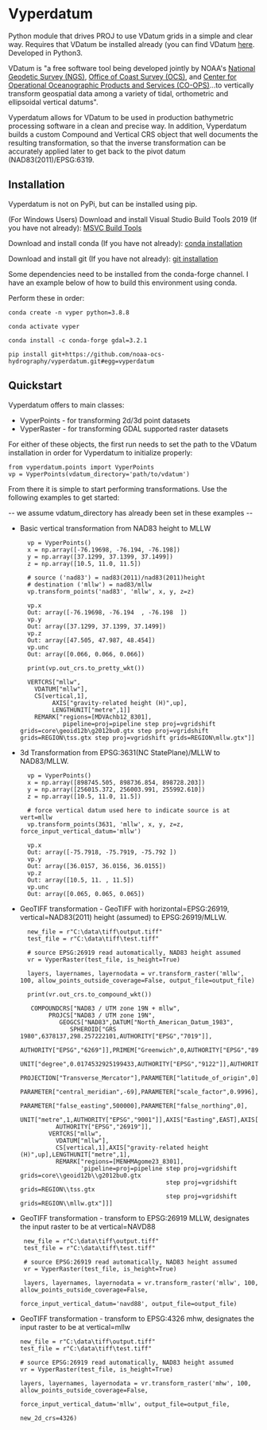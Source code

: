 # Vyperdatum

Python module that drives PROJ to use VDatum grids in a simple and clear way.  Requires that VDatum be installed already (you can find VDatum [here](https://vdatum.noaa.gov/).  Developed in Python3.

VDatum is "a free software tool being developed jointly by NOAA's [National Geodetic Survey (NGS)](https://www.ngs.noaa.gov/), [Office of Coast Survey (OCS)](https://nauticalcharts.noaa.gov/), and [Center for Operational Oceanographic Products and Services (CO-OPS)](https://tidesandcurrents.noaa.gov/)...to vertically transform geospatial data among a variety of tidal, orthometric and ellipsoidal vertical datums".

Vyperdatum allows for VDatum to be used in production bathymetric processing software in a clean and precise way.  In addition, Vyperdatum builds a custom Compound and Vertical CRS object that well documents the resulting transformation, so that the inverse transformation can be accurately applied later to get back to the pivot datum (NAD83(2011)/EPSG:6319.

## Installation

Vyperdatum is not on PyPi, but can be installed using pip.

(For Windows Users) Download and install Visual Studio Build Tools 2019 (If you have not already): [MSVC Build Tools](https://visualstudio.microsoft.com/visual-cpp-build-tools/)

Download and install conda (If you have not already): [conda installation](https://docs.conda.io/projects/conda/en/latest/user-guide/install/)

Download and install git (If you have not already): [git installation](https://git-scm.com/book/en/v2/Getting-Started-Installing-Git)

Some dependencies need to be installed from the conda-forge channel.  I have an example below of how to build this environment using conda.

Perform these in order:

`conda create -n vyper python=3.8.8 `

`conda activate vyper `

`conda install -c conda-forge gdal=3.2.1`

`pip install git+https://github.com/noaa-ocs-hydrography/vyperdatum.git#egg=vyperdatum `

## Quickstart

Vyperdatum offers to main classes:

 - VyperPoints - for transforming 2d/3d point datasets
 - VyperRaster - for transforming GDAL supported raster datasets

For either of these objects, the first run needs to set the path to the VDatum installation in order for Vyperdatum to initialize properly:

    from vyperdatum.points import VyperPoints
    vp = VyperPoints(vdatum_directory='path/to/vdatum')

From there it is simple to start performing transformations.  Use the following examples to get started:

-- we assume vdatum_directory has already been set in these examples -- 

- Basic vertical transformation from NAD83 height to MLLW

        vp = VyperPoints()
        x = np.array([-76.19698, -76.194, -76.198])
        y = np.array([37.1299, 37.1399, 37.1499])
        z = np.array([10.5, 11.0, 11.5])
        
        # source ('nad83') = nad83(2011)/nad83(2011)height
        # destination ('mllw') = nad83/mllw
        vp.transform_points('nad83', 'mllw', x, y, z=z)
        
        vp.x
        Out: array([-76.19698, -76.194  , -76.198  ])
        vp.y
        Out: array([37.1299, 37.1399, 37.1499])
        vp.z
        Out: array([47.505, 47.987, 48.454])
        vp.unc
        Out: array([0.066, 0.066, 0.066])
        
        print(vp.out_crs.to_pretty_wkt())
        
        VERTCRS["mllw",
          VDATUM["mllw"],
          CS[vertical,1],
               AXIS["gravity-related height (H)",up],
               LENGTHUNIT["metre",1]]
          REMARK["regions=[MDVAchb12_8301],
                  pipeline=proj=pipeline step proj=vgridshift grids=core\geoid12b\g2012bu0.gtx step proj=vgridshift grids=REGION\tss.gtx step proj=vgridshift grids=REGION\mllw.gtx"]]
        


- 3d Transformation from EPSG:3631(NC StatePlane)/MLLW to NAD83/MLLW. 

        vp = VyperPoints()
        x = np.array([898745.505, 898736.854, 898728.203])
        y = np.array([256015.372, 256003.991, 255992.610])
        z = np.array([10.5, 11.0, 11.5])
        
        # force vertical datum used here to indicate source is at vert=mllw
        vp.transform_points(3631, 'mllw', x, y, z=z, force_input_vertical_datum='mllw')
        
        vp.x
        Out: array([-75.7918, -75.7919, -75.792 ])
        vp.y
        Out: array([36.0157, 36.0156, 36.0155])
        vp.z
        Out: array([10.5, 11. , 11.5])
        vp.unc
        Out: array([0.065, 0.065, 0.065])

- GeoTIFF transformation - GeoTIFF with horizontal=EPSG:26919, vertical=NAD83(2011) height (assumed) to EPSG:26919/MLLW.  

        new_file = r"C:\data\tiff\output.tiff"
        test_file = r"C:\data\tiff\test.tiff"
        
        # source EPSG:26919 read automatically, NAD83 height assumed
        vr = VyperRaster(test_file, is_height=True)
        
        layers, layernames, layernodata = vr.transform_raster('mllw', 100, allow_points_outside_coverage=False, output_file=output_file)
        
        print(vr.out_crs.to_compound_wkt())
         
         COMPOUNDCRS["NAD83 / UTM zone 19N + mllw",
              PROJCS["NAD83 / UTM zone 19N",
                 GEOGCS["NAD83",DATUM["North_American_Datum_1983",
                    SPHEROID["GRS 1980",6378137,298.257222101,AUTHORITY["EPSG","7019"]],
                    AUTHORITY["EPSG","6269"]],PRIMEM["Greenwich",0,AUTHORITY["EPSG","8901"]],
                    UNIT["degree",0.0174532925199433,AUTHORITY["EPSG","9122"]],AUTHORITY["EPSG","4269"]],
                    PROJECTION["Transverse_Mercator"],PARAMETER["latitude_of_origin",0],
                    PARAMETER["central_meridian",-69],PARAMETER["scale_factor",0.9996],
                    PARAMETER["false_easting",500000],PARAMETER["false_northing",0],
                    UNIT["metre",1,AUTHORITY["EPSG","9001"]],AXIS["Easting",EAST],AXIS["Northing",NORTH],
                AUTHORITY["EPSG","26919"]],
              VERTCRS["mllw",
                VDATUM["mllw"],
                CS[vertical,1],AXIS["gravity-related height (H)",up],LENGTHUNIT["metre",1],
                REMARK["regions=[MENHMAgome23_8301],
                       'pipeline=proj=pipeline step proj=vgridshift grids=core\\geoid12b\\g2012bu0.gtx
                                               step proj=vgridshift grids=REGION\\tss.gtx
                                               step proj=vgridshift grids=REGION\\mllw.gtx"]]]

 - GeoTIFF transformation - transform to EPSG:26919 MLLW, designates the input raster to be at vertical=NAVD88
 
        new_file = r"C:\data\tiff\output.tiff"
        test_file = r"C:\data\tiff\test.tiff"
        
        # source EPSG:26919 read automatically, NAD83 height assumed
        vr = VyperRaster(test_file, is_height=True)
        
        layers, layernames, layernodata = vr.transform_raster('mllw', 100, allow_points_outside_coverage=False, 
                                                              force_input_vertical_datum='navd88', output_file=output_file)
 
  - GeoTIFF transformation - transform to EPSG:4326 mhw, designates the input raster to be at vertical=mllw
 
        new_file = r"C:\data\tiff\output.tiff"
        test_file = r"C:\data\tiff\test.tiff"
        
        # source EPSG:26919 read automatically, NAD83 height assumed
        vr = VyperRaster(test_file, is_height=True)
        
        layers, layernames, layernodata = vr.transform_raster('mhw', 100, allow_points_outside_coverage=False, 
                                                              force_input_vertical_datum='mllw', output_file=output_file,
                                                              new_2d_crs=4326)